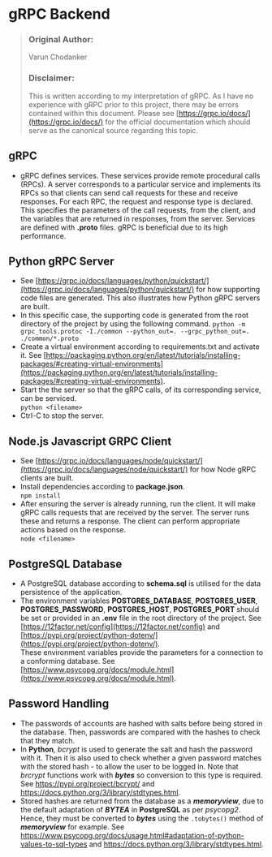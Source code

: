 # gRPC Backend

> ### Original Author:
> Varun Chodanker
> ### Disclaimer:
> This is written according to my interpretation of gRPC. As I have no experience with gRPC prior to this project, there may be errors contained within this document. Please see [https://grpc.io/docs/](https://grpc.io/docs/) for the official documentation which should serve as the canonical source regarding this topic.
    

## gRPC
- gRPC defines services. These services provide remote procedural calls (RPCs). A server corresponds to a particular service and implements its RPCs so that clients can send call requests for these and receive responses. For each RPC, the request and response type is declared. This specifies the parameters of the call requests, from the client, and the variables that are returned in responses, from the server. Services are defined with **.proto** files. gRPC
is beneficial due to its high performance.

## Python gRPC Server
- See [https://grpc.io/docs/languages/python/quickstart/](https://grpc.io/docs/languages/python/quickstart/) for how supporting code files are generated. This also illustrates how Python gRPC servers are built.
- In this specific case, the supporting code is generated from the root directory 
of the project by using the following command.
`python -m grpc_tools.protoc -I./common --python_out=. --grpc_python_out=. ./common/*.proto`
- Create a virtual environment according to requirements.txt and activate it. See [https://packaging.python.org/en/latest/tutorials/installing-packages/#creating-virtual-environments](https://packaging.python.org/en/latest/tutorials/installing-packages/#creating-virtual-environments).
- Start the the server so that the gRPC calls, of its corresponding service, can be serviced.  
`python <filename>`
- Ctrl-C to stop the server.

## Node.js Javascript GRPC Client
- See [https://grpc.io/docs/languages/node/quickstart/](https://grpc.io/docs/languages/node/quickstart/) for how Node gRPC clients are built.
- Install dependencies according to **package.json**.  
`npm install`
- After ensuring the server is already running, run the client. It will make gRPC calls requests that are received by the server. The server runs these and returns a response. The client can perform appropriate actions based on the response.  
`node <filename>`

## PostgreSQL Database
- A PostgreSQL database according to **schema.sql** is utilised for the data persistence of the application.
- The environment variables **POSTGRES_DATABASE**, **POSTGRES_USER**, **POSTGRES_PASSWORD**, **POSTGRES_HOST**, **POSTGRES_PORT** should be set or provided in an **.env** file in the root directory of the project. See [https://12factor.net/config](https://12factor.net/config) and [https://pypi.org/project/python-dotenv/](https://pypi.org/project/python-dotenv/).  
These environment variables provide the parameters for a connection to a conforming database. See [https://www.psycopg.org/docs/module.html](https://www.psycopg.org/docs/module.html).

## Password Handling
- The passwords of accounts are hashed with salts before being stored in the database. Then, passwords are compared with the hashes to check that they match.
- In **Python**, *bcrypt* is used to generate the salt and hash the password with it. Then it is also used to check whether a given password matches with the stored hash - to allow the user to be logged in. Note that *brcrypt* functions work with ***bytes*** so conversion to this type is required. See <https://pypi.org/project/bcrypt/> and <https://docs.python.org/3/library/stdtypes.html>.
- Stored hashes are returned from the database as a ***memoryview***, due to the default adaptation of ***BYTEA*** in **PostgreSQL** as per *psycopg2*. Hence, they must be converted to ***bytes*** using the `.tobytes()` method of ***memoryview*** for example. See <https://www.psycopg.org/docs/usage.html#adaptation-of-python-values-to-sql-types> and <https://docs.python.org/3/library/stdtypes.html>. 